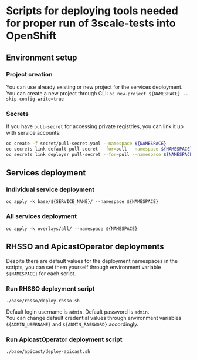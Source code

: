 #  Scripts for deploying tools needed for proper run of 3scale-tests into OpenShift 

## Environment setup

### Project creation

You can use already existing or new project for the services deployment. You can create a new project through CLI:
```oc new-project ${NAMESPACE} --skip-config-write=true```

### Secrets

If you have ```pull-secret``` for accessing private registries, you can link it up with service accounts:
```bash
oc create -f secret/pull-secret.yaml --namespace ${NAMESPACE}
oc secrets link default pull-secret --for=pull --namespace ${NAMESPACE}
oc secrets link deployer pull-secret --for=pull --namespace ${NAMESPACE}
```

## Services deployment

### Individual service deployment
`oc apply -k base/${SERVICE_NAME}/ --namespace ${NAMESPACE}`

### All services deployment
`oc apply -k overlays/all/ --namespace ${NAMESPACE}`

## RHSSO and ApicastOperator deployments

Despite there are default values for the deployment namespaces in the scripts, 
you can set them yourself through environment variable `${NAMESPACE}` for each script.

### Run RHSSO deployment script

`./base/rhsso/deploy-rhsso.sh`

Default login username is `admin`. Default password is `admin`.\
You can change default credential values through environment variables 
`${ADMIN_USERNAME}` and `${ADMIN_PASSWORD}` accordingly.

### Run ApicastOperator deployment script
`./base/apicast/deploy-apicast.sh`
